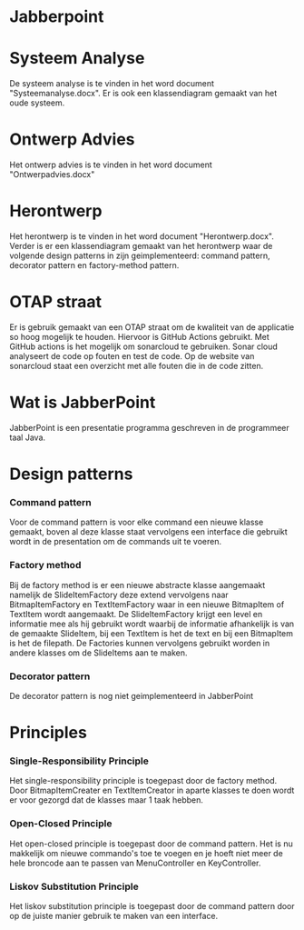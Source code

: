# Jabberpoint
# Systeem Analyse
De systeem analyse is te vinden in het word document "Systeemanalyse.docx". Er is ook een klassendiagram gemaakt van het oude systeem.
# Ontwerp Advies
Het ontwerp advies is te vinden in het word document "Ontwerpadvies.docx"
# Herontwerp
Het herontwerp is te vinden in het word document "Herontwerp.docx". Verder is er een klassendiagram gemaakt van het herontwerp waar de volgende design patterns in zijn geimplementeerd: command pattern, decorator pattern en factory-method pattern.
# OTAP straat
Er is gebruik gemaakt van een OTAP straat om de kwaliteit van de applicatie so hoog mogelijk te houden. Hiervoor is GitHub Actions gebruikt. Met GitHub actions is het mogelijk om sonarcloud te gebruiken. Sonar cloud analyseert de code op fouten en test de code. Op de website van sonarcloud staat een overzicht met alle fouten die in de code zitten.
# Wat is JabberPoint
JabberPoint is een presentatie programma geschreven in de programmeer taal Java.
# Design patterns
### Command pattern
Voor de command pattern is voor elke command een nieuwe klasse gemaakt, boven al deze klasse staat vervolgens een interface die gebruikt wordt in de presentation om de commands uit te voeren.
### Factory method
Bij de factory method is er een nieuwe abstracte klasse aangemaakt namelijk de SlideItemFactory deze extend vervolgens naar BitmapItemFactory en TextItemFactory waar in een nieuwe BitmapItem of TextItem wordt aangemaakt. De SlideItemFactory krijgt een level en informatie mee als hij gebruikt wordt waarbij de informatie afhankelijk is van de gemaakte SlideItem, bij een TextItem is het de text en bij een BitmapItem is het de filepath. De Factories kunnen vervolgens gebruikt worden in andere klasses om de SlideItems aan te maken.
### Decorator pattern
De decorator pattern is nog niet geimplementeerd in JabberPoint
# Principles
### Single-Responsibility Principle
Het single-responsibility principle is toegepast door de factory method. Door BitmapItemCreater en TextItemCreator in aparte klasses te doen wordt er voor gezorgd dat de klasses maar 1 taak hebben.  
### Open-Closed Principle
Het open-closed principle is toegepast door de command pattern. Het is nu makkelijk om nieuwe commando's toe te voegen en je hoeft niet meer de hele broncode aan te passen van MenuController en KeyController.
### Liskov Substitution Principle
Het liskov substitution principle is toegepast door de command pattern door op de juiste manier gebruik te maken van een interface. 

